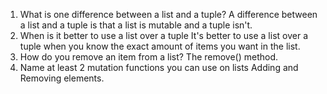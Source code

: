 1. What is one difference between a list and a tuple?
A difference between a list and a tuple is that a list is mutable and a tuple isn't.
2. When is it better to use a list over a tuple
It's better to use a list over a tuple when you know the exact amount of items you want in the list.
3. How do you remove an item from a list?
The remove() method.
4. Name at least 2 mutation functions you can use on lists
Adding and Removing elements.